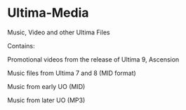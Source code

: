 # Ultima-Media
Music, Video and other Ultima Files

Contains:

Promotional videos from the release of Ultima 9, Ascension

Music files from Ultima 7 and 8 (MID format)

Music from early UO (MID)

Music from later UO (MP3)
